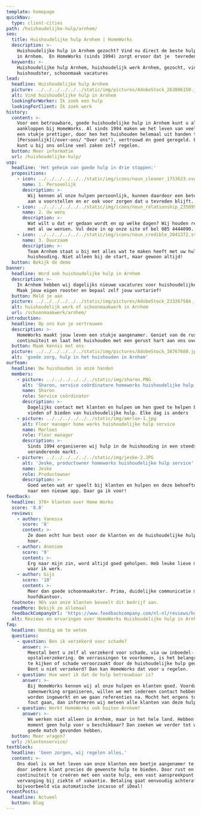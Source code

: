 ```yaml
---
template: homepage
quickNav:
  type: client-cities
path: /huishoudelijke-hulp/arnhem/
seo:
  title: Huishoudelijke hulp Arnhem | HomeWorks
  description: >-
    Huishoudelijke hulp in Arnhem gezocht? Vind nu direct de beste hulp voor jou
    in Arnhem.  En HomeWorks (sinds 1994) zorgt ervoor dat je  tevreden blijft .
  keywords: >-
    Huishoudelijke hulp Arnhem, huishoudelijk werk Arnhem, gezocht, vind,
    huishoudster, schoonmaak vacatures
lead:
  headline: Huishoudelijke hulp Arnhem
  picture: ../../../../../../static/img/pictures/AdobeStock_263806150.jpg
  alt: Vind huishoudelijke hulp in Arnhem
  lookingForWorker: Ik zoek een hulp
  lookingForClient: Ik zoek werk
history:
  content: >-
    Voor een betrouwbare, goede huishoudelijke hulp in Arnhem kunt u altijd
    aankloppen bij HomeWorks. Al sinds 1994 maken we het leven van veel mensen
    een stukje prettiger, door hen het huishouden helemaal uit handen te nemen.
    [Persoonlijk](/over-ons/ "Over ons"), vertrouwd én goed geregeld. Bovendien
    kunt u bij ons online veel zaken zelf regelen.
  button: Meer informatie
  url: /huishoudelijke-hulp/
usp:
  headline: 'Het geheim van goede hulp in drie stappen:'
  propositions:
    - icon: ../../../../../../static/img/icons/noun_cleaner_1753623.svg
      name: 1. Persoonlijk
      description: >-
        Wij kennen al onze hulpen persoonlijk, kunnen daardoor een betere hulp
        aan u voorstellen en er ook voor zorgen dat u tevreden blijft. 
    - icon: ../../../../../../static/img/icons/noun_relationship_2350997.svg
      name: 2. Uw wens
      description: >-
        Wat wilt u dat er gedaan wordt en op welke dagen? Wij houden rekening
        met al uw wensen. Vul deze in op onze site of bel 085 4444090.
    - icon: ../../../../../../static/img/icons/noun_credible_2041372.svg
      name: 3. Duurzaam
      description: >-
        Team Arnhem staat u bij met alles wat te maken heeft met uw hulp in de
        huishouding. Niet alleen bij de start, maar gewoon altijd!
  button: Bekijk de demo
banner:
  headline: Word ook huishoudelijke hulp in Arnhem
  description: >-
    In Arnhem hebben wij dagelijks nieuwe vacatures voor huishoudelijke hulp.
    Maak jouw eigen rooster en bepaal zelf jouw uurtarief!
  button: Meld je aan
  picture: ../../../../../../static/img/pictures/AdobeStock_233267584.jpg
  alt: huishoudelijk werk of schoonmaakwerk in Arnhem
  url: /schoonmaakwerk/arnhem/
introduction:
  headline: Op ons kun je vertrouwen
  description: >-
    HomeWorks maakt jouw leven een stukje aangenamer. Geniet van de rust en
    continuïteit en laat het huishouden met een gerust hart aan ons over. 
  button: Maak kennis met ons
  picture: ../../../../../../static/img/pictures/AdobeStock_38767680.jpg
  alt: 'goede zorg, hulp in het huishouden in Arnhem'
ourTeam:
  headline: Uw huishouden in onze handen
  members:
    - picture: ../../../../../../static/img/sharon.PNG
      alt: 'Sharon, service coördinatore homeworks huishoudelijke hulp service'
      name: Sharon
      role: Service coördinator
      description: >-
        Dagelijks contact met klanten en hulpen om hen goed te helpen bij het
        vinden of bieden van huishoudelijke hulp. Elke dag is anders
    - picture: ../../../../../../static/img/amrloe-1.jpg
      alt: Floor manager home works huishoudelijke hulp service
      name: Marloes
      role: Floor manager
      description: >-
        Sinds 1994 organiseren wij hulp in de huishouding in een steeds
        veranderende markt.
    - picture: ../../../../../../static/img/jeske-2.JPG
      alt: 'Jeske, productowner homeworks huishoudelijke hulp service'
      name: Jeske
      role: Productowner
      description: >-
        Goed weten wat er speelt bij klanten en hulpen en deze behoefte vertalen
        naar een nieuwe app. Daar ga ik voor!
feedback:
  headline: 370+ klanten over Home Works
  score: '8.8'
  reviews:
    - author: Vanessa
      score: '8'
      content: >-
        Ze doen echt hun best voor de klanten en de huishoudelijke hulpen. Top
        hoor.
    - author: Anoniem
      score: '9'
      content: >-
        Erg naar mijn zin, word altijd goed geholpen. Heb leuke lieve mensen
        waar ik werk.
    - author: Gijs
      score: '10'
      content: >-
        Meer dan goede schoonmaakster. Prima, duidelijke communicatie met het
        hoofdkantoor.
  footnote: 96% van onze klanten beveelt dit bedrijf aan.
  readMore: Bekijk ze allemaal
  feedbackCompanyUrl: 'https://www.feedbackcompany.com/nl-nl/reviews/home-works/'
  alt: Reviews en ervaringen over HomeWorks Huishoudelijke hulp in Arnhem
faq:
  headline: Handig om te weten
  questions:
    - question: Ben ik verzekerd voor schade?
      answer: >-
        Meestal bent u zelf al verzekerd voor schade, via uw inboedel- of
        opstalverzekering. Om verrassingen te voorkomen, is het belangrijk om na
        te kijken of schade veroorzaakt door de huishoudelijke hulp gedekt is.
        Bent u niet verzekerd? Dan kan HomeWorks dat voor u regelen.
    - question: Hoe weet ik dat de hulp betrouwbaar is?
      answer: >-
        Bij HomeWorks kennen wij al onze hulpen en klanten goed. Voordat we een
        samenwerking organiseren, willen we met iedereen contact hebben. Hulpen
        worden ingewerkt en we gaan referenties na. Mocht het ergens toch nog
        fout gaan, dan informeren wij meteen alle klanten van deze hulp.
    - question: Werkt HomeWorks ook buiten Arnhem?
      answer: >-
        We werken niet alleen in Arnhem, maar in het hele land. Hebben we op dit
        moment geen hulp voor u beschikbaar? Dan zoeken we verder tot we een
        goede match gevonden hebben. 
  button: Meer vragen?
  url: /klantenservice/
textblock:
  headline: 'Geen zorgen, wij regelen alles.'
  content: >-
    Ons doel is om het leven van onze klanten een beetje aangenamer te maken,
    door iedere klant precies de gewenste hulp te bieden. Door rust en
    continuïteit te creëren met een vaste hulp, een vast aanspreekpunt en
    vervanging bij ziekte of vakantie. Betaling gaat eenvoudig achteraf
    bijvoorbeeld via automatische incasso of iDeal!
recentPosts:
  headline: Actueel
  button: Blog
---
```


